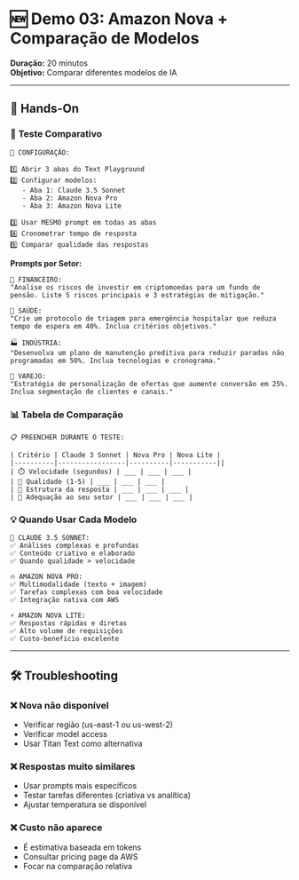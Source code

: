 # 🆕 Demo 03: Amazon Nova + Comparação de Modelos
**Duração:** 20 minutos  
**Objetivo:** Comparar diferentes modelos de IA

---

## 👥 Hands-On

### 🧪 **Teste Comparativo**

```
📱 CONFIGURAÇÃO:

1️⃣ Abrir 3 abas do Text Playground
2️⃣ Configurar modelos:
   - Aba 1: Claude 3.5 Sonnet
   - Aba 2: Amazon Nova Pro
   - Aba 3: Amazon Nova Lite

3️⃣ Usar MESMO prompt em todas as abas
4️⃣ Cronometrar tempo de resposta
5️⃣ Comparar qualidade das respostas
```

**Prompts por Setor:**

```
🏦 FINANCEIRO:
"Analise os riscos de investir em criptomoedas para um fundo de pensão. Liste 5 riscos principais e 3 estratégias de mitigação."

🏥 SAÚDE:
"Crie um protocolo de triagem para emergência hospitalar que reduza tempo de espera em 40%. Inclua critérios objetivos."

🏭 INDÚSTRIA:
"Desenvolva um plano de manutenção preditiva para reduzir paradas não programadas em 50%. Inclua tecnologias e cronograma."

🛒 VAREJO:
"Estratégia de personalização de ofertas que aumente conversão em 25%. Inclua segmentação de clientes e canais."
```

### 📊 **Tabela de Comparação**

```
📋 PREENCHER DURANTE O TESTE:

| Critério | Claude 3 Sonnet | Nova Pro | Nova Lite |
|----------|-----------------|----------|-----------||
| ⏱️ Velocidade (segundos) | ___ | ___ | ___ |
| 🎯 Qualidade (1-5) | ___ | ___ | ___ |
| 📝 Estrutura da resposta | ___ | ___ | ___ |
| 🎪 Adequação ao seu setor | ___ | ___ | ___ |
```

### 💡 **Quando Usar Cada Modelo**

```
🚀 CLAUDE 3.5 SONNET:
✅ Análises complexas e profundas
✅ Conteúdo criativo e elaborado
✅ Quando qualidade > velocidade

🔥 AMAZON NOVA PRO:
✅ Multimodalidade (texto + imagem)
✅ Tarefas complexas com boa velocidade
✅ Integração nativa com AWS

⚡ AMAZON NOVA LITE:
✅ Respostas rápidas e diretas
✅ Alto volume de requisições
✅ Custo-benefício excelente
```

---

## 🛠️ Troubleshooting

### ❌ **Nova não disponível**
- Verificar região (us-east-1 ou us-west-2)
- Verificar model access
- Usar Titan Text como alternativa

### ❌ **Respostas muito similares**
- Usar prompts mais específicos
- Testar tarefas diferentes (criativa vs analítica)
- Ajustar temperatura se disponível

### ❌ **Custo não aparece**
- É estimativa baseada em tokens
- Consultar pricing page da AWS
- Focar na comparação relativa
